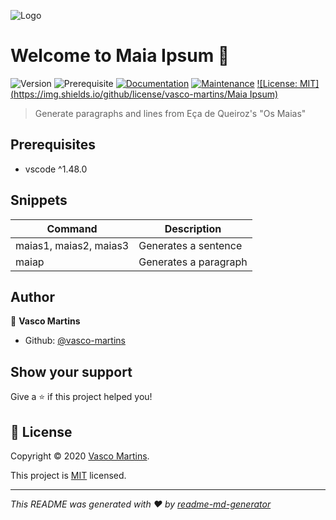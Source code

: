 ![Logo](https://raw.githubusercontent.com/vasco-martins/vscode-maia-ipsum/main/icon.png)

# Welcome to Maia Ipsum 👋

![Version](https://img.shields.io/badge/version-1.0.0-blue.svg?cacheSeconds=2592000)
![Prerequisite](https://img.shields.io/badge/vscode-%5E1.48.0-blue.svg)
[![Documentation](https://img.shields.io/badge/documentation-yes-brightgreen.svg)](https://github.com/vasco-martins/vscode-maia-ipsum#readme)
[![Maintenance](https://img.shields.io/badge/Maintained%3F-yes-green.svg)](https://github.com/vasco-martins/vscode-maia-ipsum/graphs/commit-activity)
[![License: MIT](https://img.shields.io/github/license/vasco-martins/Maia Ipsum)](https://github.com/vasco-martins/vscode-maia-ipsum/blob/master/LICENSE)

> Generate paragraphs and lines from Eça de Queiroz's &#34;Os Maias&#34;

## Prerequisites

- vscode ^1.48.0

## Snippets

| Command                | Description           |
| ---------------------- | --------------------- |
| maias1, maias2, maias3 | Generates a sentence  |
| maiap                  | Generates a paragraph |

## Author

👤 **Vasco Martins**

- Github: [@vasco-martins](https://github.com/vasco-martins)

## Show your support

Give a ⭐️ if this project helped you!

## 📝 License

Copyright © 2020 [Vasco Martins](https://github.com/vasco-martins).

This project is [MIT](https://github.com/vasco-martins/vscode-maia-ipsum/blob/master/LICENSE) licensed.

---

_This README was generated with ❤️ by [readme-md-generator](https://github.com/kefranabg/readme-md-generator)_

